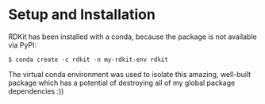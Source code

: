 # Setup and Installation
RDKit has been installed with a conda, because the package is not available via PyPI:
```
$ conda create -c rdkit -n my-rdkit-env rdkit
```
The virtual conda environment was used to isolate this amazing, well-built package which has a potential of destroying all of my global package dependencies :)) 
